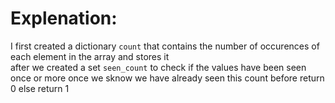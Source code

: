 # Explenation:
I first created a dictionary `count` that contains the number of occurences of each element in the array and stores it ​<br>after we created a set `seen_count` to check if the values have been seen once or more once we sknow we have already seen this count before return 0 else return 1
